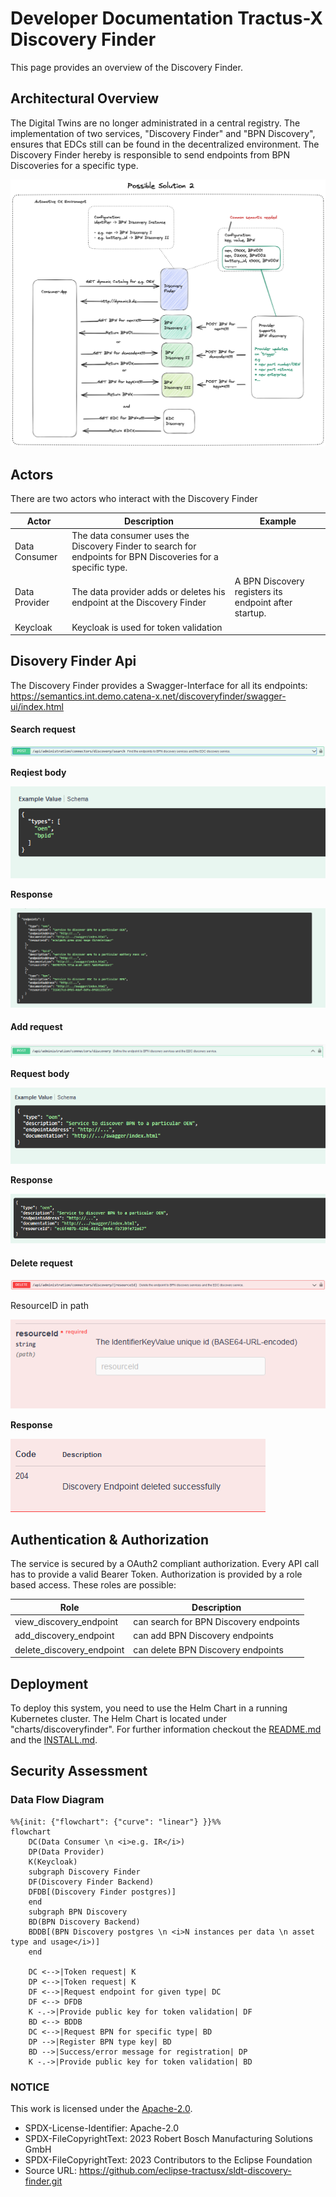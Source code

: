 # Developer Documentation Tractus-X Discovery Finder

This page provides an overview of the Discovery Finder.

## Architectural Overview
The Digital Twins are no longer administrated in a central registry. The implementation of two services, "Discovery Finder" and "BPN
Discovery", ensures that EDCs still can be found in the decentralized environment.
The Discovery Finder hereby is responsible to send endpoints from BPN Discoveries for a specific type.

![Overall view](media/OverallConcept.png)

## Actors
There are two actors who interact with the Discovery Finder

| Actor         | Description                                                                                                  | Example                                               |
|---------------|--------------------------------------------------------------------------------------------------------------|-------------------------------------------------------|
| Data Consumer | The data consumer uses the Discovery Finder to search for endpoints for BPN Discoveries for a specific type. |                                                       |
| Data Provider | The data provider adds or deletes his endpoint at the Discovery Finder                                       | A BPN Discovery registers its endpoint after startup. |
| Keycloak      | Keycloak is used for token validation                                                                        |                                                       |


## Disovery Finder Api

The Discovery Finder provides a Swagger-Interface for all its endpoints:
https://semantics.int.demo.catena-x.net/discoveryfinder/swagger-ui/index.html

#### Search request
![](media/search_DF.PNG)

**Reqiest body**

![](media/Request_Search_DF.PNG)

**Response**

![](media/Response_Search_DF.PNG)

#### Add request
![add endpoint](media/setDF_Endpoint.PNG)

**Request body**

![request body](media/Request_Set_DF_Endpoint.PNG)

**Response**

![response](media/Response_Set_DF_Endpoint.PNG)

#### Delete request
![delete endpoint](media/Delete_DF.PNG)

ResourceID in path

![ResourceID ](media/ResourceID_DF.PNG)

**Response**

![response](media/Response_Delete_DF.PNG)

## Authentication & Authorization
The service is secured by a OAuth2 compliant authorization. Every API call has to provide a
valid Bearer Token. Authorization is provided by a role based access. These roles are possible:

| Role                      | Description                            |
|---------------------------|----------------------------------------|
| view_discovery_endpoint   | can search for BPN Discovery endpoints |
| add_discovery_endpoint    | can add BPN Discovery endpoints        |
| delete_discovery_endpoint | can delete BPN Discovery endpoints     |

## Deployment

To deploy this system, you need to use the Helm Chart in a running
Kubernetes cluster. The Helm Chart is located under
"charts/discoveryfinder". For further information
checkout the [README.md](https://github.com/eclipse-tractusx/sldt-discovery-finder/blob/main/README.md) and the [INSTALL.md](INSTALL.md). 

## Security Assessment

### Data Flow Diagram

```mermaid
%%{init: {"flowchart": {"curve": "linear"} }}%%
flowchart
    DC(Data Consumer \n <i>e.g. IR</i>)
    DP(Data Provider)
    K(Keycloak)
    subgraph Discovery Finder
    DF(Discovery Finder Backend)
    DFDB[(Discovery Finder postgres)]
    end
    subgraph BPN Discovery
    BD(BPN Discovery Backend)
    BDDB[(BPN Discovery postgres \n <i>N instances per data \n asset type and usage</i>)]
    end
    
    DC <-->|Token request| K
    DP <-->|Token request| K
    DF <-->|Request endpoint for given type| DC
    DF <--> DFDB
    K -.->|Provide public key for token validation| DF
    BD <--> BDDB
    DC <-->|Request BPN for specific type| BD
    DP -->|Register BPN type key| BD
    BD -->|Success/error message for registration| DP
    K -.->|Provide public key for token validation| BD
```

### NOTICE

This work is licensed under the [Apache-2.0](https://www.apache.org/licenses/LICENSE-2.0).

- SPDX-License-Identifier: Apache-2.0
- SPDX-FileCopyrightText: 2023 Robert Bosch Manufacturing Solutions GmbH
- SPDX-FileCopyrightText: 2023 Contributors to the Eclipse Foundation
- Source URL: https://github.com/eclipse-tractusx/sldt-discovery-finder.git
